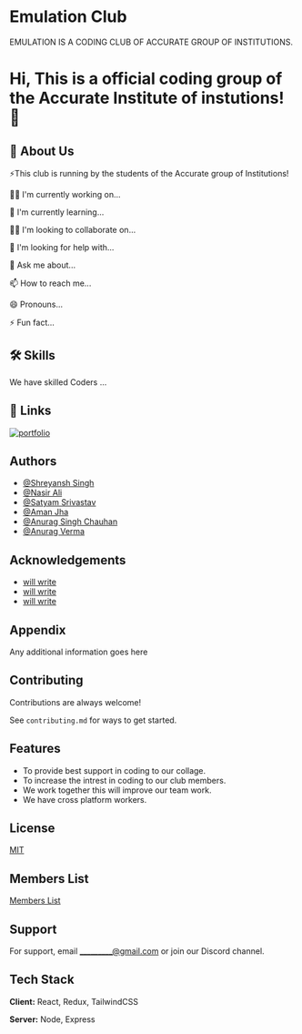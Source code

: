 
# Emulation Club

EMULATION IS A CODING CLUB OF ACCURATE GROUP OF INSTITUTIONS.



# Hi, This is a official coding group of the Accurate Institute of instutions! 👋


## 🚀 About Us
⚡️This club is running by the students of the Accurate group of Institutions!



👩‍💻 I'm currently working on...

🧠 I'm currently learning...

👯‍♀️ I'm looking to collaborate on...

🤔 I'm looking for help with...

💬 Ask me about...

📫 How to reach me...

😄 Pronouns...

⚡️ Fun fact...


## 🛠 Skills
We have skilled Coders ...


## 🔗 Links
[![portfolio](https://img.shields.io/badge/our_portfolio-000?style=for-the-badge&logo=ko-fi&logoColor=white)](https://github.com/Emulation-accurate/EmulationWebsite)

## Authors

- [@Shreyansh Singh](https://www.github.com/Shreyansh2407)
- [@Nasir Ali](https://www.github.com/nasir-buddy)
- [@Satyam Srivastav](https://www.github.com/)
- [@Aman Jha](https://www.github.com/)
- [@Anurag Singh Chauhan](https://www.github.com/)
- [@Anurag Verma](https://www.github.com/)

## Acknowledgements

 - [will write](https://awesomeopensource.com/project/elangosundar/awesome-README-templates)
 - [will write](https://github.com/matiassingers/awesome-readme)
 - [will write](https://bulldogjob.com/news/449-how-to-write-a-good-readme-for-your-github-project)


## Appendix

Any additional information goes here


## Contributing

Contributions are always welcome!

See `contributing.md` for ways to get started.


## Features

- To provide best support in coding to our collage.
- To increase the intrest in coding to our club members.
- We work together this will improve our team work.
- We have cross platform workers.


## License

[MIT](https://choosealicense.com/licenses/mit/)


## Members List

[Members List](https://linktodocumentation)


## Support

For support, email _________@gmail.com or join our Discord channel.


## Tech Stack

**Client:** React, Redux, TailwindCSS

**Server:** Node, Express


